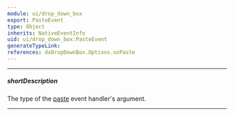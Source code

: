 ```yaml
---
module: ui/drop_down_box
export: PasteEvent
type: Object
inherits: NativeEventInfo
uid: ui/drop_down_box:PasteEvent
generateTypeLink: 
references: dxDropDownBox.Options.onPaste
---
```

---
##### shortDescription
The type of the [paste]({basewidgetpath}/Events/#paste) event handler's argument.

---
<!-- Description goes here -->
